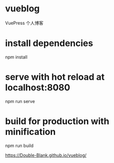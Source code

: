 # vueblog
VuePress 个人博客

# install dependencies
npm install

# serve with hot reload at localhost:8080
npm run serve

# build for production with minification
npm run build

https://Double-Blank.github.io/vueblog/
